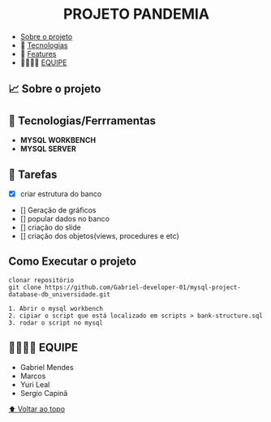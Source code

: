 <h1 id="nome-do-projeto" align="center">PROJETO PANDEMIA</h1>

  - [Sobre o projeto](#sobre)
  - 🤖 [Tecnologias](#tecnologias)
  - 🎊 [Features](#features)
  - 👨‍👨‍👦‍👦 [EQUIPE](#squad)
    

<h2 id="sobre">📈 Sobre o projeto </h2>

<h2 id="tecnologias">🤖 Tecnologias/Ferrramentas</h2>

- **MYSQL WORKBENCH**
- **MYSQL SERVER**

<h2 id="features">🎊 Tarefas</h2>

- [x] criar estrutura do banco
- [] Geração de gráficos
- [] popular dados no banco
- [] criação do slide
- [] criação dos objetos(views, procedures e etc)

## Como Executar o projeto 

```
clonar repositório
git clone https://github.com/Gabriel-developer-01/mysql-project-database-db_universidade.git

1. Abrir o mysql workbench
2. cipiar o script que está localizado em scripts > bank-structure.sql
3. rodar o script no mysql
```

## 
<h2 id="squad">👨‍👨‍👦‍👦 EQUIPE</h2>

- Gabriel Mendes
- Marcos
- Yuri Leal
- Sergio Capinã

[⬆ Voltar ao topo](#nome-do-projeto)
